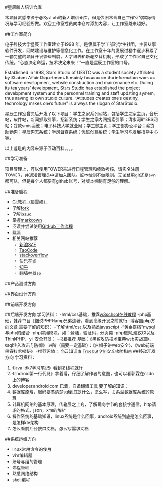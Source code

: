 #星辰新人培训仓库

本项目灵感来源于@SysLab的新人培训仓库，但是依旧本着自己工作室的实际情况与学习经验所做。欢迎工作室成员向本仓库添加内容，让工作室越来越好。

##工作室简介

电子科技大学星辰工作室建立于1998 年，是隶属于学工部的学生社团，主要从事软件开发，网站建设与维护等信息化工作。在工作室十年的发展过程中逐步积累了一套完整的项目开发管理制度，人才培养和新老交替机制，形成了工作室自己文化传统。“心态决定命运，技术决定未来！”一直是星辰工作室的口号。

Established in 1998, Stars Studio of UESTC was a student society affiliated by Student Affair Department. It mainly focuses on the information work as software development, website construction and maintenance etc. During its ten years’ development, Stars Studio has established the project development system and the personnel training and staff updating system, thus having its own studio culture. “Attitudes creates one’s destiny, technology makes one’s future” is always the slogan of StarStudio.

星辰工作室曾先后开发了以下项目：学生之家系列网站，包括学生之家主页，音乐站，软件站，新闻抓取引擎，招新系统；学生之家内网搜索引擎；清水河畔BBS网站；贷款smis系统；电子科技大学就业网；学工部主页；学工部办公平台；奖贷助勤网；星辰网志系统；学风督查系统；优班创建系统；学生学习与发展指导中心等。

以上羞耻的内容来源于互动百科。。。。

##学习准备

项目管理上，可以使用TOWER来进行日程管理和绩效考核，请实名注册TOWER，并通知管理员申请加入团队。版本控制不做限制，无论使用git还是svn都可以，但是每个人都要有github账号，对版本控制有足够的理解。

##准备启程

 - [Git教程（廖雪峰）](http://www.liaoxuefeng.com/wiki/0013739516305929606dd18361248578c67b8067c8c017b000)
 - 了解[fork](https://guides.github.com/activities/forking/)
 - 了解[issue](https://guides.github.com/features/issues/)
 - 掌握[markdown](https://guides.github.com/features/mastering-markdown/)
 - 阅读并尝试使用[GitHub工作流程](https://guides.github.com/introduction/flow/)
 - [翻墙](http://www.appifan.com/jc/201209/35517.html)
 - 相关网站推荐
    * [新浪SAE](http://sae.sina.com.cn/)
    * [TaoCode](http://code.taobao.org/)
    * [stackoverflow](https://stackoverflow.com/)
    * [伯乐在线](http://blog.jobbole.com/)
    * [知乎](http://www.zhihu.com)
    * [翻墙神器ss](https://github.com/shadowsocks/shadowsocks)

##产品测试方向

##界面设计方向

##前端开发方向

##后端开发方向
学习资料：
-html/css基础，推荐[w3school在线教程](http://www.w3school.com.cn)
-php基础，推荐书目《细说PHP》lamp兄弟连著，看到高级开发之前就行
-博客园php方向文章
需要了解的知识：
-了解html/css,以及熟悉javascript
-“黄金搭档”mysql与php的结合
-php常用模块，如：登陆，验证码，分页类
-php框架,建议CI以及ThinkPHP、yii
安全开发：
-书籍推荐
基础：《黑客攻防技术宝典web实战篇》、《sql注入攻击与防御》
进阶（需要一定基础）：《白帽子讲web安全》、《web前端黑客技术揭秘》
-推荐网站：
[乌云知识库](http://drops.wooyun.org)
[Freebuf](http://www.freebuf.com)
[91ri安全攻防指南](https://www.91ri.org/)
##移动开发方向
学习资料：
1. 《java jdk7学习笔记》看到多线程就行
2. 《android第一行代码》拿着看，仔细了解作者的意图，也可以看郭霖在csdn上的博客
3. developer.android.com 已墙，自备翻墙工具
要了解的知识：
1. 数据库原理，起码要搞清楚sql到底是什么，怎么写，关系型数据库系统的原理
2. 计算机网络的基本原理，传输层之上的，了解面向字节的套接字通信，http请求的格式，json，xml的解析
3. 操作系统的基础知识，linux系统是什么回事，android系统到底是怎么回事，是怎样de架构
4. 怎么看前后台接口文档，怎么写需求文档

##系统运维方向
- linux常用命令的使用
- vim编辑器
- 账号与组的管理
- 进程管理
- 熟悉网络结构
- shell编程

